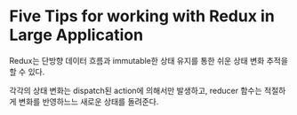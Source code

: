 # Five Tips for working with Redux in Large Application

Redux는 단방향 데이터 흐름과 immutable한 상태 유지를 통한 쉬운 상태 변화 추적을 할 수 있다. 

각각의 상태 변화는 dispatch된 action에 의해서만 발생하고, reducer 함수는 적절하게 변화를 반영하느느 새로운 상태를 돌려준다. 

